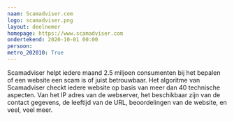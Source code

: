 ```yaml
---
naam: Scamadviser.com
logo: scamadviser.png
layout: deelnemer
homepage: https://www.scamadviser.com
ondertekend: 2020-10-01 00:00
persoon: 
metro_202010: True
---
```

Scamadviser helpt iedere maand 2.5 miljoen consumenten bij het bepalen of een website een scam is of juist betrouwbaar. Het algoritme van Scamadviser checkt iedere website op basis van meer dan 40 technische aspecten. Van het IP adres van de webserver, het beschikbaar zijn van de contact gegevens, de leeftijd van de URL, beoordelingen van de website, en veel, veel meer. 
